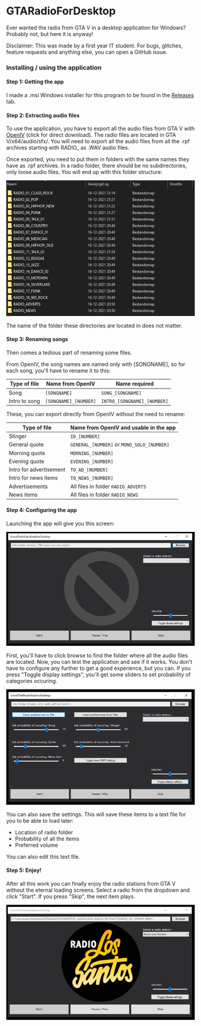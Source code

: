 # GTARadioForDesktop
Ever wanted the radio from GTA V in a desktop application for Windows? Probably not, but here it is anyway!

Disclaimer: This was made by a first year IT student. For bugs, glitches, feature requests and anything else, you can open a GitHub issue.

### Installing / using the application

#### Step 1: Getting the app

I made a .msi Windows installer for this program to be found in the [Releases](https://github.com/LiamvanLeusden/GTARadioForDesktop/releases) tab.

#### Step 2: Extracting audio files

To use the application, you have to export all the audio files from GTA V with [OpenIV](https://ntscorp.ru/ovi/setup/ovisetup.exe) (click for direct download). The radio files are located in GTA V/x64/audio/sfx/. You will need to export all the audio files from all the .rpf archives starting with RADIO_ as .WAV audio files.

Once exported, you need to put them in folders with the same names they have as .rpf archives. In a radio folder, there should be no subdirectories, only loose audio files. You will end up with this folder structure:

![](/Documentation/screenshots/folder_structure.PNG/)

The name of the folder these directories are located in does not matter.

#### Step 3: Renaming songs

Then comes a tedious part of renaming some files.

From OpenIV, the song names are named only with [SONGNAME], so for each song, you'll have to rename it to this:

| Type of file  | Name from OpenIV      | Name required               |
| ------------- | --------------------- | --------------------------- |
| Song          | `[SONGNAME]`          | `SONG_[SONGNAME]`           |
| Intro to song | `[SONGNAME]_[NUMBER]` | `INTRO_[SONGNAME]_[NUMBER]` |

These, you can export directly from OpenIV without the need to rename:

| Type of file            | Name from OpenIV and usable in the app     |
| ----------------------- | ------------------------------------------ |
| Stinger                 | `ID_[NUMBER]`                              |
| General quote           | `GENERAL_[NUMBER]` or `MONO_SOLO_[NUMBER]` |
| Morning quote           | `MORNING_[NUMBER]`                         |
| Evening quote           | `EVENING_[NUMBER]`                         |
| Intro for advertisement | `TO_AD_[NUMBER]`                           |
| Intro for news items    | `TO_NEWS_[NUMBER]`                         |
| Advertisements          | All files in folder `RADIO_ADVERTS`        |
| News items              | All files in folder `RADIO_NEWS`           |

#### Step 4: Configuring the app

Launching the app will give you this screen:

![](/Documentation/screenshots/launch_app.PNG)

First, you'll have to click browse to find the folder where all the audio files are located. Now, you can test the application and see if it works. You don't have to configure any further to get a good experience, but you can. If you press "Toggle display settings", you'll get some sliders to set probability of categories occuring. 

![](/Documentation/screenshots/settings.PNG)

You can also save the settings. This will save these items to a text file for you to be able to load later:

- Location of radio folder
- Probability of all the items
- Preferred volume

You can also edit this text file.

#### Step 5: Enjoy!

After all this work you can finally enjoy the radio stations from GTA V without the eternal loading screens. Select a radio from the dropdown and click "Start". If you press "Skip", the next item plays.

![](/Documentation/screenshots/playing.PNG)
